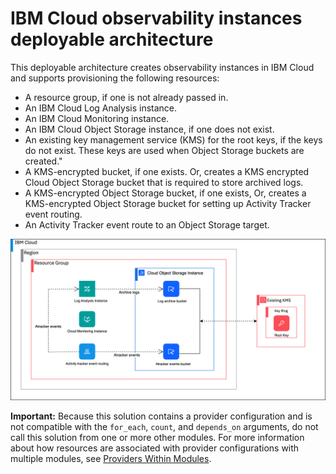 # IBM Cloud observability instances deployable architecture

This deployable architecture creates observability instances in IBM Cloud and supports provisioning the following resources:

* A resource group, if one is not already passed in.
* An IBM Cloud Log Analysis instance.
* An IBM Cloud Monitoring instance.
* An IBM Cloud Object Storage instance, if one does not exist.
* An existing key management service (KMS) for the root keys, if the keys do not exist. These keys are used when Object Storage buckets are created."
* A KMS-encrypted bucket, if one exists. Or, creates a KMS encrypted Cloud Object Storage bucket that is required to store archived logs.
* A KMS-encrypted Object Storage bucket, if one exists, Or, creates a KMS-encrypted Object Storage bucket for setting up Activity Tracker event routing.
* An Activity Tracker event route to an Object Storage target.

![observability-instances-deployable-architecture](../../reference-architecture/deployable-architecture-observability-instances.svg)

**Important:** Because this solution contains a provider configuration and is not compatible with the `for_each`, `count`, and `depends_on` arguments, do not call this solution from one or more other modules. For more information about how resources are associated with provider configurations with multiple modules, see [Providers Within Modules](https://developer.hashicorp.com/terraform/language/modules/develop/providers).
